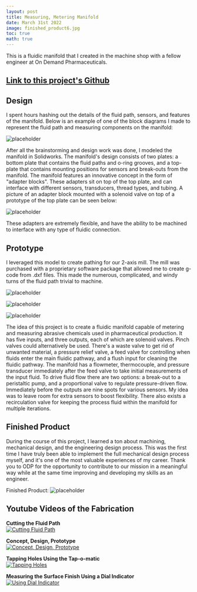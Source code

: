 ```yaml
---
layout: post
title: Measuring, Metering Manifold
date: March 31st 2022
image: finished_product6.jpg
toc: true
math: true
---
```

This is a fluidic manifold that I created in the machine shop with a fellow engineer at On Demand Pharmaceuticals.

## **[Link to this project's Github](https://github.com/gjcliff/Measuring-Metering-Manifold)**

## Design

I spent hours hashing out the details of the fluid path, sensors, and features of the manifold. Below is an example of one of the block diagrams I made to represent the fluid path and measuring components on the manifold:

![placeholder](/public/ODP-Manifold_images/manifold_drawing.jpeg "Image of manifold fluid path drawing")

After all the brainstorming and design work was done, I modeled the manifold in Solidworks. The manifold's design consists of two plates: a bottom plate that contains the fluid paths and o-ring grooves, and a top-plate that contains mounting positions for sensors and break-outs from the manifold. The manifold features an innovative concept in the form of "adapter blocks". These adapters sit on top of the top plate, and can interface with different sensors, transducers, thread types, and tubing. A picture of an adapter block mounted with a solenoid valve on top of a prototype of the top plate can be seen below:

![placeholder](/public/ODP-Manifold_images/adapter_on_manifold2.png "Manifold adapter on top of manifold")

These adapters are extremely flexible, and have the ability to be machined to interface with any type of fluidic connection.

## Prototype
  
I leveraged this model to create pathing for our 2-axis mill. The mill was purchased with a proprietary software package that allowed me to create g-code from .dxf files. This made the numerous, complicated, and windy turns of the fluid path trivial to machine.
  
![placeholder](/public/ODP-Manifold_images/pic_of_dro3.jpg "Digital Read Out (DRO) on the 2 axis mill")

![placeholder](/public/ODP-Manifold_images/cut_fluid_path4.jpeg "Cutting the fluid path")

![placeholder](/public/ODP-Manifold_images/first_prototype5.jpeg "First prototype completed")

The idea of this project is to create a fluidic manifold capable of metering and measuring abrasive chemicals used in pharmaceutical production. It has five inputs, and three outputs, each of which are solenoid valves. Pinch valves could alternatively be used. There's a waste valve to get rid of unwanted material, a pressure relief valve, a feed valve for controlling when fluids enter the main fluidic pathway, and a flush input for cleaning the fluidic pathway. The manifold has a flowmeter, thermocouple, and pressure transducer immediately after the feed valve to take initial measurements of the input fluid. To drive fluid flow there are two options: a break-out to a peristaltic pump, and a proportional valve to regulate pressure-driven flow. Immediately before the outputs are nine spots for various sensors. My idea was to leave room for extra sensors to boost flexibility. There also exists a recirculation valve for keeping the process fluid within the manifold for multiple iterations.

## Finished Product

During the course of this project, I learned a ton about machining, mechanical design, and the engineering design process. This was the first time I have truly been able to implement the full mechanical design process myself, and it's one of the most valuable experiences of my career. Thank you to ODP for the opportunity to contribute to our mission in a meaningful way while at the same time improving and developing my skills as an engineer.
  
Finished Product:
![placeholder](/public/ODP-Manifold_images/finished_product6.jpg "Image of finished product")

## Youtube Videos of the Fabrication

**Cutting the Fluid Path**  
[![Cutting Fluid Path](https://img.youtube.com/vi/iTlU1IRzyuI/0.jpg)](https://youtube.com/shorts/iTlU1IRzyuI?feature=share "Cutting Fluid Path")

**Concept, Design, Prototype**  
[![Concept, Design, Prototype](https://img.youtube.com/vi/sd_dGOf4AyM/0.jpg)](https://youtu.be/sd_dGOf4AyM "Concept, Design, Prototype")

**Tapping Holes Using the Tap-o-matic**  
[![Tapping Holes](https://img.youtube.com/vi/9vXp9GG40Oo/0.jpg)](https://youtube.com/shorts/9vXp9GG40Oo?feature=share "Tapping Holes")

**Measuring the Surface Finish Using a Dial Indicator**  
[![Using Dial Indicator](https://img.youtube.com/vi/l04FvWt2bc0/0.jpg)](https://youtube.com/shorts/l04FvWt2bc0?feature=share "Using Dial Indicator")